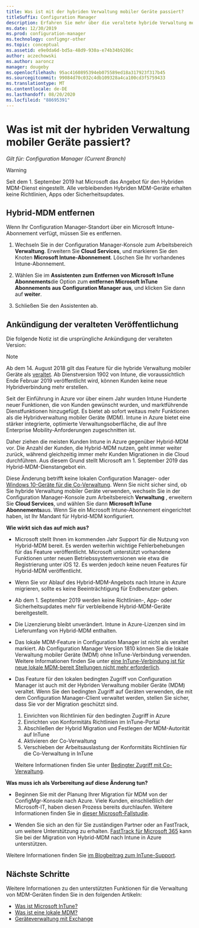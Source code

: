 ```yaml
---
title: Was ist mit der hybriden Verwaltung mobiler Geräte passiert?
titleSuffix: Configuration Manager
description: Erfahren Sie mehr über die veraltete hybride Verwaltung mobiler Geräte (Mobile Device Management, MDM) in Configuration Manager
ms.date: 12/30/2019
ms.prod: configuration-manager
ms.technology: configmgr-other
ms.topic: conceptual
ms.assetid: e9e0da6d-bd5a-48d9-930a-e74b34b9286c
author: aczechowski
ms.author: aaroncz
manager: dougeby
ms.openlocfilehash: 95ac4160895394eb075589ed18a317923f317b45
ms.sourcegitcommit: 99084d70c032c4db109328a4ca100cd3f5759433
ms.translationtype: MT
ms.contentlocale: de-DE
ms.lasthandoff: 08/20/2020
ms.locfileid: "88695391"
---
```

# <a name="what-happened-to-hybrid-mdm"></a>Was ist mit der hybriden Verwaltung mobiler Geräte passiert?

*Gilt für: Configuration Manager (Current Branch)*

> [!WARNING]
> Seit dem 1. September 2019 hat Microsoft das Angebot für den Hybriden MDM-Dienst eingestellt. Alle verbleibenden Hybriden MDM-Geräte erhalten keine Richtlinien, Apps oder Sicherheitsupdates.

## <a name="remove-hybrid-mdm"></a>Hybrid-MDM entfernen

Wenn Ihr Configuration Manager-Standort über ein Microsoft Intune-Abonnement verfügt, müssen Sie es entfernen.

1. Wechseln Sie in der Configuration Manager-Konsole zum Arbeitsbereich **Verwaltung**. Erweitern Sie **Cloud Services**, und markieren Sie den Knoten **Microsoft Intune-Abonnement**. Löschen Sie Ihr vorhandenes Intune-Abonnement.

1. Wählen Sie im **Assistenten zum Entfernen von Microsoft InTune Abonnements**die Option zum **entfernen Microsoft InTune Abonnements aus Configuration Manager aus**, und klicken Sie dann auf **weiter**.

1. Schließen Sie den Assistenten ab.

## <a name="deprecation-announcement"></a>Ankündigung der veralteten Veröffentlichung

Die folgende Notiz ist die ursprüngliche Ankündigung der veralteten Version:

> [!NOTE]  
> Ab dem 14. August 2018 gilt das Feature für die hybride Verwaltung mobiler Geräte als [veraltet](../../core/plan-design/changes/deprecated/removed-and-deprecated-cmfeatures.md). Ab Dienstversion 1902 von Intune, die voraussichtlich Ende Februar 2019 veröffentlicht wird, können Kunden keine neue Hybridverbindung mehr erstellen.
> <!--Intune feature 2683117-->  
> Seit der Einführung in Azure vor über einem Jahr wurden Intune Hunderte neuer Funktionen, die von Kunden gewünscht wurden, und marktführende Dienstfunktionen hinzugefügt. Es bietet ab sofort weitaus mehr Funktionen als die Hybridverwaltung mobiler Geräte (MDM). Intune in Azure bietet eine stärker integrierte, optimierte Verwaltungsoberfläche, die auf Ihre Enterprise Mobility-Anforderungen zugeschnitten ist.
>
> Daher ziehen die meisten Kunden Intune in Azure gegenüber Hybrid-MDM vor. Die Anzahl der Kunden, die Hybrid-MDM nutzen, geht immer weiter zurück, während gleichzeitig immer mehr Kunden Migrationen in die Cloud durchführen. Aus diesem Grund stellt Microsoft am 1. September 2019 das Hybrid-MDM-Dienstangebot ein.
>
> Diese Änderung betrifft keine lokalen Configuration Manager- oder [Windows 10-Geräte für die Co-Verwaltung](../../comanage/overview.md). Wenn Sie nicht sicher sind, ob Sie hybride Verwaltung mobiler Geräte verwenden, wechseln Sie in der Configuration Manager-Konsole zum Arbeitsbereich **Verwaltung** , erweitern Sie **Cloud Services**, und wählen Sie dann **Microsoft InTune Abonnements**aus. Wenn Sie ein Microsoft Intune-Abonnement eingerichtet haben, ist Ihr Mandant für Hybrid-MDM konfiguriert.
>
> **Wie wirkt sich das auf mich aus?**
>
> - Microsoft stellt Ihnen im kommenden Jahr Support für die Nutzung von Hybrid-MDM bereit. Es werden weiterhin wichtige Fehlerbehebungen für das Feature veröffentlicht. Microsoft unterstützt vorhandene Funktionen unter neuen Betriebssystemversionen wie etwa die Registrierung unter iOS 12. Es werden jedoch keine neuen Features für Hybrid-MDM veröffentlicht.  
>
> - Wenn Sie vor Ablauf des Hybrid-MDM-Angebots nach Intune in Azure migrieren, sollte es keine Beeinträchtigung für Endbenutzer geben.  
>
> - Ab dem 1. September 2019 werden keine Richtlinien-, App- oder Sicherheitsupdates mehr für verbleibende Hybrid-MDM-Geräte bereitgestellt.  
>
> - Die Lizenzierung bleibt unverändert. Intune in Azure-Lizenzen sind im Lieferumfang von Hybrid-MDM enthalten.  
>
> - Das lokale MDM-Feature in Configuration Manager ist nicht als veraltet markiert. Ab Configuration Manager Version 1810 können Sie die lokale Verwaltung mobiler Geräte (MDM) ohne InTune-Verbindung verwenden. Weitere Informationen finden Sie unter [eine InTune-Verbindung ist für neue lokale MDM-bereit Stellungen nicht mehr erforderlich](../../core/plan-design/changes/whats-new-in-version-1810.md#bkmk_opmdm).
>
> - Das Feature für den lokalen bedingten Zugriff von Configuration Manager ist auch mit der Hybriden Verwaltung mobiler Geräte (MDM) veraltet. Wenn Sie den bedingten Zugriff auf Geräten verwenden, die mit dem Configuration Manager-Client verwaltet werden, stellen Sie sicher, dass Sie vor der Migration geschützt sind.
>     1. Einrichten von Richtlinien für den bedingten Zugriff in Azure
>     2. Einrichten von Konformitäts Richtlinien im InTune-Portal
>     3. Abschließen der Hybrid Migration und Festlegen der MDM-Autorität auf InTune
>     4. Aktivieren der Co-Verwaltung
>     5. Verschieben der Arbeitsauslastung der Konformitäts Richtlinien für die Co-Verwaltung in InTune
>
>     Weitere Informationen finden Sie unter [Bedingter Zugriff mit Co-Verwaltung](../../comanage/quickstart-conditional-access.md).
>
> **Was muss ich als Vorbereitung auf diese Änderung tun?**
>
> - Beginnen Sie mit der Planung Ihrer Migration für MDM von der ConfigMgr-Konsole nach Azure. Viele Kunden, einschließlich der Microsoft-IT, haben diesen Prozess bereits durchlaufen. Weitere Informationen finden Sie in [dieser Microsoft-Fallstudie](https://aka.ms/Intune_MSFT).  
>
> - Wenden Sie sich an den für Sie zuständigen Partner oder an FastTrack, um weitere Unterstützung zu erhalten. [FastTrack für Microsoft 365](https://aka.ms/hybrid_fasttrack) kann Sie bei der Migration von Hybrid-MDM nach Intune in Azure unterstützen.
>
> Weitere Informationen finden Sie [im Blogbeitrag zum InTune-Support](https://aka.ms/hybrid_notification).

## <a name="next-steps"></a>Nächste Schritte

Weitere Informationen zu den unterstützten Funktionen für die Verwaltung von MDM-Geräten finden Sie in den folgenden Artikeln:

- [Was ist Microsoft InTune?](/intune/what-is-intune)
- [Was ist eine lokale MDM?](manage-mobile-devices-with-on-premises-infrastructure.md)
- [Geräteverwaltung mit Exchange](../deploy-use/manage-mobile-devices-with-exchange-activesync.md)